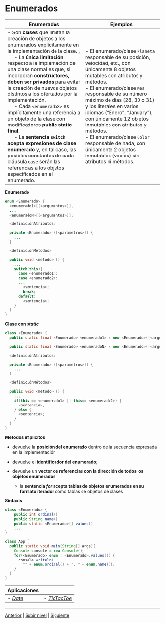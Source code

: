 # Enumerados





| **Enumerados** | **Ejemplos** |
| --- | --- |
| - Son **clases** que limitan la creación de objetos a los enumerados explícitamente en la implementación de la clase. , <br> &nbsp;&nbsp;&nbsp;&nbsp; - La **única limitación** respecto a la implantación de una clase normal es que, si incorporan **constructores, deben ser privados** para evitar la creación de nuevos objetos distintos a los ofertados por la implementación. <br> &nbsp;&nbsp;&nbsp;&nbsp;  - Cada `<enumeradoX>` es implícitamente una referencia a un objeto de la clase con modificadores **public static final**. <br> &nbsp;&nbsp;&nbsp;&nbsp;  - La **sentencia `switch` acepta expresiones de clase enumerado** y, en tal caso, las posibles constantes de cada cláusula `case` serán las referencias a los objetos especificados en el enumerado.| - El enumerado/clase `Planeta` responsable de su posición, velocidad, etc., con únicamente 8 objetos mutables con atributos y métodos. <br>- El enumerado/clase `Mes` responsable de su número máximo de días (28, 30 o 31) y los literales en varios idiomas (“Enero”, “January”), con únicamente 12 objetos inmutables con atributos y métodos. <br>- El enumerado/clase `Color` responsable de nada, con únicamente 2 objetos inmutables (vacíos) sin atributos ni métodos.|


**Enumerado** 

```java
enum <Enumerado> {
  <enumerado1>[(<argumentos>)],
  ...
  <enumeradoN>[(<argumentos>)];

  <definiciónAtributos>

  private <Enumerado> ([<parametros>]) {
    ...
  }

  <definiciónMétodos>

  public void <metodo> () {
    ...
    switch(this){
      case <enumerado1>:
      case <enumerado2>:
      ...
        <sentencia>;
        break;
      default:
        <sentencia>;
    }
  }
}
```
**Clase con *static***  

```java
class <Enumerado> {
  public static final <Enumerado> <enumerado1> = new <Enumerado>([<argumentos>]);
  ...
  public static final <Enumerado> <enumeradoN> = new <Enumerado>([<argumentos>]);

  <definiciónAtributos>

  private <Enumerado> ([<parametros>]) {
    ...
  }

  <definiciónMétodos>

  public void <metodo> () {
    ...
    if(this == <enumerado1> || this== <enumerado2>) {
      <sentencia>;
    } else {
      <sentencia>;
    }
  }
}
```

**Métodos implícitos**  

* devuelve la **posición del enumerado** dentro de la secuencia expresada en la implementación
* devuelve el **identificador del enumerado**;
* devuelve un **vector de referencias con la dirección de todos los objetos enumerados**


	+ la **sentencia *for* acepta tablas de objetos enumerados en su formato iterador** como tablas de objetos de clases

**Sintaxis** 

```java
class <Enumerado> {
    public int ordinal()
    public String name()
    public static <Enumerado>[] values()
    ...
}

class App {
  public static void main(String[] args){
    Console console = new Console();
    for(<Enumerado> enum : <Enumerado>.values()) {
      console.writeln(
        "" + enum.ordinal() + ". " + enum.name());
    }
  }
}
```

| **Aplicaciones** |            |
| ---------------- |----------- |
| - [*Date*](https://github.com/USantaTecla-tech-java/src/tree/main/src/main/java/es/usantatecla/a5_units/a3_date/a3_enums)| - [*TicTacToe*](https://github.com/USantaTecla-tech-java/game-ticTacToe/tree/master/domainModel/basic/src/main/java/usantatecla)| 

---


[Anterior](../u7stringsManipulation/README.md) | [Subir nivel](../README.md) | [Siguiente](/c4how/u5objectOrientedProgramming/README.md)
